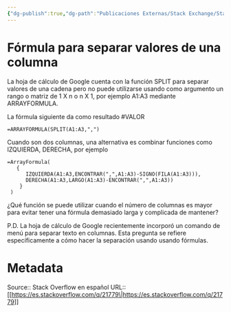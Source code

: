```yaml
---
{"dg-publish":true,"dg-path":"Publicaciones Externas/Stack Exchange/Stack Overflow en español/es.stackoverflow.com-21779.md","permalink":"/publicaciones-externas/stack-exchange/stack-overflow-en-espanol/es-stackoverflow-com-21779/","title":"Fórmula para separar valores de una columna","hide":true,"noteIcon":"\"0\"","created":"2024-04-03T12:49:10.626-06:00","updated":"2024-04-05T16:43:48.657-06:00"}
---
```


# Fórmula para separar valores de una columna

La hoja de cálculo de Google cuenta con la función SPLIT para separar valores de una cadena pero no puede utilizarse usando como argumento un rango o matriz de 1 X n o n X 1, por ejemplo A1:A3 mediante ARRAYFORMULA.

La fórmula siguiente da como resultado #VALOR

    =ARRAYFORMULA(SPLIT(A1:A3,",") 


Cuando son dos columnas, una alternativa es combinar funciones como IZQUIERDA, DERECHA, por ejemplo

    =ArrayFormula(
       {
          IZQUIERDA(A1:A3,ENCONTRAR(",",A1:A3)-SIGNO(FILA(A1:A3))),
          DERECHA(A1:A3,LARGO(A1:A3)-ENCONTRAR(",",A1:A3))
        }
     )

¿Qué función se puede utilizar cuando el número de columnas es mayor para evitar tener una fórmula demasiado larga y complicada de mantener?

P.D. La hoja de cálculo de Google recientemente incorporó un comando de menú para separar texto en columnas. Esta pregunta se refiere específicamente a cómo hacer la separación usando usando fórmulas.

# Metadata
Source:: Stack Overflow en español
URL:: [[https://es.stackoverflow.com/q/21779\|https://es.stackoverflow.com/q/21779]]


